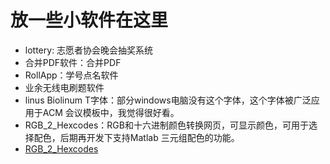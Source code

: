 # 放一些小软件在这里
- lottery: 志愿者协会晚会抽奖系统
- 合并PDF软件：合并PDF
- RollApp：学号点名软件
- 业余无线电刷题软件
- linus Biolinum T字体：部分windows电脑没有这个字体，这个字体被广泛应用于ACM 会议模板中，我觉得很好看。
- RGB_2_Hexcodes：RGB和十六进制颜色转换网页，可显示颜色，可用于选择配色，后期再开发下支持Matlab 三元组配色的功能。
- [RGB_2_Hexcodes]('./RGB_2_Hexcodes')
